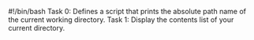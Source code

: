 #!/bin/bash
Task 0: Defines a script that prints the absolute path name of the current working directory.
Task 1: Display the contents list of your current directory.
